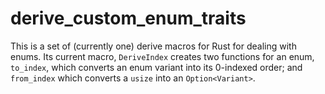 # derive_custom_enum_traits

This is a set of (currently one) derive macros for Rust for dealing with enums. Its current macro, `DeriveIndex`
creates two functions for an enum, `to_index`, which converts an enum variant into its 0-indexed order; and
`from_index` which converts a `usize` into an `Option<Variant>`.
